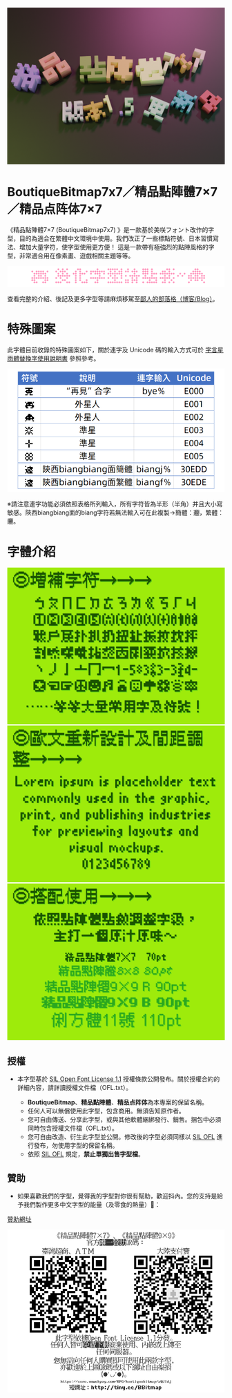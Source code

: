 ![BoutiqueBitmap7x7](https://github.com/scott0107000/BoutiqueBitmap7x7/blob/9f0788524045082a216987151c9c6bec8867921f/README_PIC/0080.png)

# BoutiqueBitmap7x7／精品點陣體7×7／精品点阵体7×7

《精品點陣體7×7 (BoutiqueBitmap7x7) 》是一款基於美咲フォント改作的字型，目的為適合在繁體中文環境中使用。我們改正了一些標點符號、日本習慣寫法、增加大量字符，使字型使用更方便！
這是一款帶有極強烈的點陣風格的字型，非常適合用在像素畫、遊戲相關主題等等。

[![變化字型](./README_PIC/FUN7x7-0.png)](https://github.com/scott0107000/BoutiqueBitmap7x7/tree/main/FUN)

查看完整的介紹、後記及更多字型等請麻煩移駕至[鄙人的部落格（博客/Blog）](https://fontspeech.blogspot.com/)。

# 特殊圖案

此字體目前收錄的特殊圖案如下，關於連字及 Unicode 碼的輸入方式可於 [字言星雨體替換字使用說明書](https://drive.google.com/file/d/1RQrZQI7bH0WMVE2nm4ei7nG2kH1Mtvk8/view?usp=sharing) 參照參考。

![特殊圖案](./README_PIC/7x7special.png)

※請注意連字功能必須依照表格所列輸入，所有字符皆為半形（半角）并且大小寫敏感。陝西biangbiang面的biang字符若無法輸入可在此複製→簡體：𰻝，繁體：𰻞。

# 字體介紹

![圖片1](https://github.com/scott0107000/BoutiqueBitmap7x7/blob/9f0788524045082a216987151c9c6bec8867921f/README_PIC/%E6%9C%AA%E5%91%BD%E5%90%8D-1.png)
![圖片2](https://github.com/scott0107000/BoutiqueBitmap7x7/blob/9f0788524045082a216987151c9c6bec8867921f/README_PIC/%E6%9C%AA%E5%91%BD%E5%90%8D-2.png)
![圖片3](https://github.com/scott0107000/BoutiqueBitmap7x7/blob/9f0788524045082a216987151c9c6bec8867921f/README_PIC/%E6%9C%AA%E5%91%BD%E5%90%8D-3.png)

## 授權

- 本字型基於 [SIL Open Font License 1.1](https://scripts.sil.org/OFL) 授權條款公開發布。關於授權合約的詳細內容，請詳讀授權文件檔（OFL.txt）。

  - **BoutiqueBitmap**、**精品點陣體**、**精品点阵体**為本專案的保留名稱。
  - 任何人可以無償使用此字型，包含商用。無須告知原作者。
  - 您可自由傳送、分享此字型，或與其他軟體綑綁發行、銷售。捆包中必須同時包含授權文件檔（OFL.txt）。
  - 您可自由改造、衍生此字型並公開。修改後的字型必須同樣以 [SIL OFL](https://scripts.sil.org/OFL) 進行發布，勿使用字型的保留名稱。
  - 依照 [SIL OFL](https://scripts.sil.org/OFL) 規定，**禁止單獨出售字型檔**。

 ## 贊助

 - 如果喜歡我們的字型，覺得我的字型對你很有幫助，歡迎抖內。您的支持是給予我們製作更多中文字型的能量（及零食的熱量）🥰：
   
[贊助網址](https://core.newebpay.com/EPG/boutiquebitmap/aQJIdj) 

 
![圖片5](https://github.com/scott0107000/BoutiqueBitmap7x7/blob/3900f6919c729d4cf92d88228903fd652e4e2d43/%E5%AE%98%E6%96%B9%E5%94%AF%E4%B8%80%E8%B4%8A%E5%8A%A9%E7%AE%A1%E9%81%93.png)
